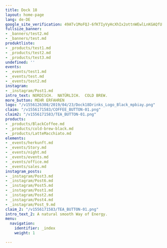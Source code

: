 ```yaml
---
title: Dock 18
layout: home-page
lang: de-DE
google_site_verification: 49ATv1MoFQJ-6fKTIyVyHcXhIx2ottnWEwlLnKGAQfU
fullsize_banner:
- _banners/test2.md
- _banners/test.md
produktliste:
- _products/test1.md
- _products/test2.md
- _products/test3.md
undefined: ''
events:
- _events/test1.md
- _events/test.md
- _events/test2.md
instagram:
- _instagram/Post1.md
intro_text: NORDISCH.  NATÜRLICH.  COLD BREW.
more_button: MEHR ERFAHREN
logo: "/v1556126308/2019/04/23/Dock18Drinks_Logo_Black_mpbiay.png"
claim: "/v1556171583/COFFEE_BUTTON-01.png"
claim2: "/v1556171583/TEA_BUTTON-01.png"
products:
- _products/BlackCoffee.md
- _products/cold-brew-black.md
- _products/LatteMacchiato.md
elements:
- _events/herkunft.md
- _events/Story.md
- _events/night.md
- _events/events.md
- _events/office.md
- _events/sales.md
instagram_posts:
- _instagram/Post3.md
- _instagram/Post6.md
- _instagram/Post5.md
- _instagram/Post1.md
- _instagram/Post2.md
- _instagram/Post4.md
- _instagram/Post_9.md
claim_2: "/v1556171583/TEA_BUTTON-01.png"
intro_text_2: A natural smooth Way of Energy.
menu:
  navigation:
    identifier: _index
    weight: 1

---
```

